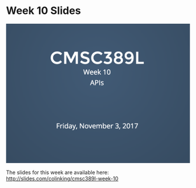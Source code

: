# Week 10 Slides

[![Week 10 Slides](../../media/slides/week-10.png)](http://slides.com/colinking/cmsc389l-week-10)

The slides for this week are available here: http://slides.com/colinking/cmsc389l-week-10
